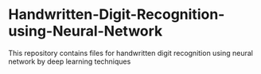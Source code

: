 # Handwritten-Digit-Recognition-using-Neural-Network
This repository contains files for handwritten digit recognition using neural network by deep learning techniques 
